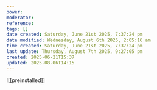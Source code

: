 ```yaml
---
power: 
moderator: 
reference: 
tags: []
date created: Saturday, June 21st 2025, 7:37:24 pm
date modified: Wednesday, August 6th 2025, 2:05:16 am
time created: Saturday, June 21st 2025, 7:37:24 pm
last update: Thursday, August 7th 2025, 9:27:05 pm
created: 2025-06-21T15:37
updated: 2025-08-06T14:15
---
```

![[preinstalled]]

